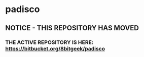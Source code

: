 # padisco
## NOTICE - THIS REPOSITORY HAS MOVED
### THE ACTIVE REPOSITORY IS HERE:  https://bitbucket.org/8bitgeek/padisco
